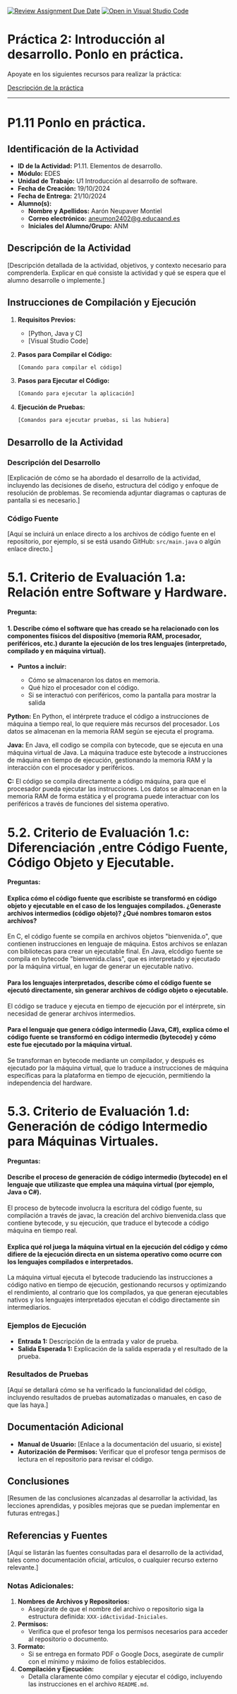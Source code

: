 [![Review Assignment Due Date](https://classroom.github.com/assets/deadline-readme-button-22041afd0340ce965d47ae6ef1cefeee28c7c493a6346c4f15d667ab976d596c.svg)](https://classroom.github.com/a/9J9TrW2r)
[![Open in Visual Studio Code](https://classroom.github.com/assets/open-in-vscode-2e0aaae1b6195c2367325f4f02e2d04e9abb55f0b24a779b69b11b9e10269abc.svg)](https://classroom.github.com/online_ide?assignment_repo_id=16677956&assignment_repo_type=AssignmentRepo)
# Práctica 2: Introducción al desarrollo. Ponlo en práctica. 

Apoyate en los siguientes recursos para realizar la práctica:

[Descripción de la práctica](https://revilofe.github.io/section3/u01/practica/EDES-U1.-Practica011/)


---

# P1.11 Ponlo en práctica.

## Identificación de la Actividad
- **ID de la Actividad:** P1.11. Elementos de desarrollo.
- **Módulo:** EDES
- **Unidad de Trabajo:** U1 Introducción al desarrollo de software.
- **Fecha de Creación:** 19/10/2024
- **Fecha de Entrega:** 21/10/2024
- **Alumno(s):** 
  - **Nombre y Apellidos:** Aarón Neupaver Montiel
  - **Correo electrónico:** aneumon2402@g.educaand.es
  - **Iniciales del Alumno/Grupo:** ANM

## Descripción de la Actividad
[Descripción detallada de la actividad, objetivos, y contexto necesario para comprenderla. Explicar en qué consiste la actividad y qué se espera que el alumno desarrolle o implemente.]

## Instrucciones de Compilación y Ejecución
1. **Requisitos Previos:**
   - [Python, Java y C]
   - [Visual Studio Code]

2. **Pasos para Compilar el Código:**
   ```bash
   [Comando para compilar el código]
   ```

3. **Pasos para Ejecutar el Código:**
   ```bash
   [Comando para ejecutar la aplicación]
   ```

4. **Ejecución de Pruebas:**
   ```bash
   [Comandos para ejecutar pruebas, si las hubiera]
   ```

## Desarrollo de la Actividad
### Descripción del Desarrollo
[Explicación de cómo se ha abordado el desarrollo de la actividad, incluyendo las decisiones de diseño, estructura del código y enfoque de resolución de problemas. Se recomienda adjuntar diagramas o capturas de pantalla si es necesario.]

### Código Fuente
[Aquí se incluirá un enlace directo a los archivos de código fuente en el repositorio, por ejemplo, si se está usando GitHub: `src/main.java` o algún enlace directo.]

# 5.1. Criterio de Evaluación 1.a: Relación entre Software y Hardware.

**Pregunta:**

#### 1. Describe cómo el software que has creado se ha relacionado con los componentes físicos del dispositivo (memoria RAM, procesador, periféricos, etc.) durante la ejecución de los tres lenguajes (interpretado, compilado y en máquina virtual).

- **Puntos a incluir:**

   - Cómo se almacenaron los datos en memoria.
   - Qué hizo el procesador con el código.
   - Si se interactuó con periféricos, como la pantalla para mostrar la salida

**Python:**
   En Python, el intérprete traduce el código a instrucciones de máquina a tiempo real, lo que requiere más recursos del procesador. Los datos se almacenan en la memoria RAM según se ejecuta el programa.

**Java:**
   En Java, ell codigo se compila con bytecode, que se ejecuta en una máquina virtual de Java. La máquina traduce este bytecode a instrucciones de máquina en tiempo de ejecución, gestionando la memoria RAM y la interacción con el procesador y periféricos.

**C:**
   El código se compila directamente a código máquina, para que el procesador pueda ejecutar las instrucciones. Los datos se almacenan en la memoria RAM de forma estática y el programa puede interactuar con los periféricos a través de funciones del sistema operativo.

# 5.2. Criterio de Evaluación 1.c: Diferenciación ,entre Código Fuente, Código Objeto y Ejecutable.

**Preguntas:**

#### Explica cómo el código fuente que escribiste se transformó en código objeto y ejecutable en el caso de los lenguajes compilados. ¿Generaste archivos intermedios (código objeto)? ¿Qué nombres tomaron estos archivos?

En C, el código fuente se compila en archivos objetos "bienvenida.o", que contienen instrucciones en lenguaje de máquina. Estos archivos se enlazan con bibliotecas para crear un ejecutable final.
En Java, elcódigo fuente se compila en bytecode "bienvenida.class", que es interpretado y ejecutado por la máquina virtual, en lugar de generar un ejecutable nativo.

#### Para los lenguajes interpretados, describe cómo el código fuente se ejecutó directamente, sin generar archivos de código objeto o ejecutable.

El código se traduce y ejecuta en tiempo de ejecución por el intérprete, sin necesidad de generar archivos intermedios.

#### Para el lenguaje que genera código intermedio (Java, C#), explica cómo el código fuente se transformó en código intermedio (bytecode) y cómo este fue ejecutado por la máquina virtual.

Se transforman en bytecode mediante un compilador, y después es ejecutado por la máquina virtual, que lo traduce a instrucciones de máquina específicas para la plataforma en tiempo de ejecución, permitiendo la independencia del hardware.

# 5.3. Criterio de Evaluación 1.d: Generación de código Intermedio para Máquinas Virtuales.

**Preguntas:**

#### Describe el proceso de generación de código intermedio (bytecode) en el lenguaje que utilizaste que emplea una máquina virtual (por ejemplo, Java o C#).

El proceso de bytecode involucra la escritura del código fuente, su compilación a través de javac, la creación del archivo bienvenida.class que contiene bytecode, y su ejecución, que traduce el bytecode a código máquina en tiempo real.

#### Explica qué rol juega la máquina virtual en la ejecución del código y cómo difiere de la ejecución directa en un sistema operativo como ocurre con los lenguajes compilados e interpretados.

La máquina virtual ejecuta el bytecode traduciendo las instrucciones a código nativo en tiempo de ejecución, gestionando recursos y optimizando el rendimiento, al contrario que los compilados, ya que generan ejecutables nativos y los lenguajes interpretados ejecutan el código directamente sin intermediarios.
   
### Ejemplos de Ejecución
- **Entrada 1:** Descripción de la entrada y valor de prueba.
- **Salida Esperada 1:** Explicación de la salida esperada y el resultado de la prueba.

### Resultados de Pruebas
[Aquí se detallará cómo se ha verificado la funcionalidad del código, incluyendo resultados de pruebas automatizadas o manuales, en caso de que las haya.]

## Documentación Adicional
- **Manual de Usuario:** [Enlace a la documentación del usuario, si existe]
- **Autorización de Permisos:** Verificar que el profesor tenga permisos de lectura en el repositorio para revisar el código.

## Conclusiones
[Resumen de las conclusiones alcanzadas al desarrollar la actividad, las lecciones aprendidas, y posibles mejoras que se puedan implementar en futuras entregas.]

## Referencias y Fuentes
[Aquí se listarán las fuentes consultadas para el desarrollo de la actividad, tales como documentación oficial, artículos, o cualquier recurso externo relevante.]

### Notas Adicionales:
1. **Nombres de Archivos y Repositorios:**
   - Asegúrate de que el nombre del archivo o repositorio siga la estructura definida: `XXX-idActividad-Iniciales`.
2. **Permisos:**
   - Verifica que el profesor tenga los permisos necesarios para acceder al repositorio o documento.
3. **Formato:**
   - Si se entrega en formato PDF o Google Docs, asegúrate de cumplir con el mínimo y máximo de folios establecidos.
4. **Compilación y Ejecución:**
   - Detalla claramente cómo compilar y ejecutar el código, incluyendo las instrucciones en el archivo `README.md`.
